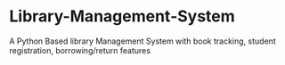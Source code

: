# Library-Management-System
A Python Based library Management System with book tracking, student registration, borrowing/return features
